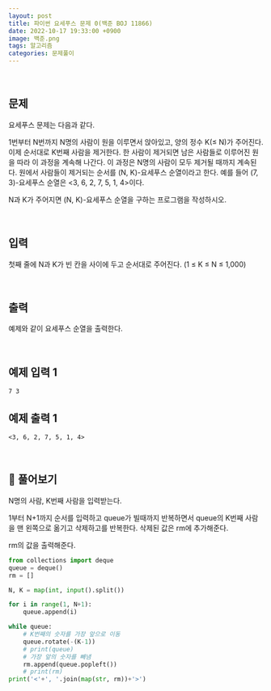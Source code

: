 ```yaml
---
layout: post
title: 파이썬 요세푸스 문제 0(백준 BOJ 11866)
date: 2022-10-17 19:33:00 +0900
image: 백준.png
tags: 알고리즘
categories: 문제풀이
---
```


<br>

## 문제

요세푸스 문제는 다음과 같다.

1번부터 N번까지 N명의 사람이 원을 이루면서 앉아있고, 양의 정수 K(≤ N)가 주어진다. 이제 순서대로 K번째 사람을 제거한다. 한 사람이 제거되면 남은 사람들로 이루어진 원을 따라 이 과정을 계속해 나간다. 이 과정은 N명의 사람이 모두 제거될 때까지 계속된다. 원에서 사람들이 제거되는 순서를 (N, K)-요세푸스 순열이라고 한다. 예를 들어 (7, 3)-요세푸스 순열은 <3, 6, 2, 7, 5, 1, 4>이다.

N과 K가 주어지면 (N, K)-요세푸스 순열을 구하는 프로그램을 작성하시오.

<br>

## 입력

첫째 줄에 N과 K가 빈 칸을 사이에 두고 순서대로 주어진다. (1 ≤ K ≤ N ≤ 1,000)

<br>

## 출력

예제와 같이 요세푸스 순열을 출력한다.

<br>

## 예제 입력 1 

```
7 3
```

## 예제 출력 1 

```
<3, 6, 2, 7, 5, 1, 4>
```

<br>

## 📝 풀어보기

N명의 사람, K번째 사람을 입력받는다.

1부터 N+1까지 순서를 입력하고 queue가 빌때까지 반복하면서 queue의 K번째 사람을 맨 왼쪽으로 옮기고 삭제하고를 반복한다. 삭제된 값은 rm에 추가해준다.

rm의 값을 출력해준다.

``` python
from collections import deque
queue = deque()
rm = []

N, K = map(int, input().split())

for i in range(1, N+1):
    queue.append(i)

while queue:
    # K번째의 숫자를 가장 앞으로 이동
    queue.rotate(-(K-1))
    # print(queue)
    # 가장 앞의 숫자를 빼냄
    rm.append(queue.popleft())
    # print(rm)
print('<'+', '.join(map(str, rm))+'>')
```

